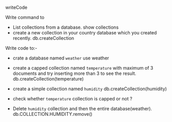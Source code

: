 writeCode

Write command to

- List collections from a database.     show collections
- create a new collection in your country database which you created recently.      db.createCollection

Write code to:-

- crate a database named `weather`    use weather
- create a capped collection named `temperature` with maximum of 3 documents and try inserting more than 3 to see the result.    
         db.createCollection(temperature)


- create a simple collection named `humidity` db.createCollection(humidity)
- check whether `temperature` collection is capped or not ?       
- Delete `humidity` collection and then the entire database(weather).
      db.COLLECTION.HUMIDITY.remove()
